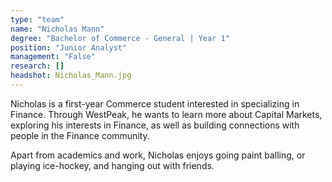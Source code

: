```yaml
---
type: "team"
name: "Nicholas Mann"
degree: "Bachelor of Commerce - General | Year 1"
position: "Junior Analyst"
management: "False"
research: []
headshot: Nicholas_Mann.jpg
---
```


Nicholas is a first-year Commerce student interested in specializing in Finance. Through WestPeak, he wants to learn more about Capital Markets, exploring his interests in Finance, as well as building connections with people in the Finance community.  

Apart from academics and work, Nicholas enjoys going paint balling, or playing ice-hockey, and hanging out with friends. 

